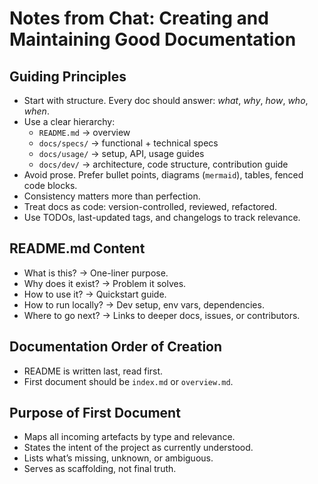 

# Notes from Chat: Creating and Maintaining Good Documentation

## Guiding Principles

- Start with structure. Every doc should answer: *what*, *why*, *how*, *who*, *when*.
- Use a clear hierarchy:
  - `README.md` → overview
  - `docs/specs/` → functional + technical specs
  - `docs/usage/` → setup, API, usage guides
  - `docs/dev/` → architecture, code structure, contribution guide
- Avoid prose. Prefer bullet points, diagrams (`mermaid`), tables, fenced code blocks.
- Consistency matters more than perfection.
- Treat docs as code: version-controlled, reviewed, refactored.
- Use TODOs, last-updated tags, and changelogs to track relevance.

## README.md Content

- What is this? → One-liner purpose.
- Why does it exist? → Problem it solves.
- How to use it? → Quickstart guide.
- How to run locally? → Dev setup, env vars, dependencies.
- Where to go next? → Links to deeper docs, issues, or contributors.

## Documentation Order of Creation

- README is written last, read first.
- First document should be `index.md` or `overview.md`.

## Purpose of First Document

- Maps all incoming artefacts by type and relevance.
- States the intent of the project as currently understood.
- Lists what’s missing, unknown, or ambiguous.
- Serves as scaffolding, not final truth.